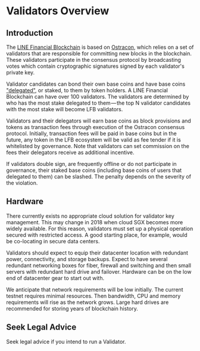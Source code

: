 <!--
order: 1
-->

# Validators Overview

## Introduction

The [LINE Financial Blockchain](../README.md) is based on [Ostracon](https://github.com/line/ostracon/tree/main/docs/introduction), which relies on a set of validators that are responsible for committing new blocks in the blockchain. These validators participate in the consensus protocol by broadcasting votes which contain cryptographic signatures signed by each validator's private key.

Validator candidates can bond their own base coins and have base coins ["delegated"](../delegators/delegator-guide-cli.md), or staked, to them by token holders. A LINE Financial Blockchain can have over 100 validators. The validators are determined by who has the most stake delegated to them — the top N validator candidates with the most stake will become LFB validators.

Validators and their delegators will earn base coins as block provisions and tokens as transaction fees through execution of the Ostracon consensus protocol. Initially, transaction fees will be paid in base coins but in the future, any token in the LFB ecosystem will be valid as fee tender if it is whitelisted by governance. Note that validators can set commission on the fees their delegators receive as additional incentive.

If validators double sign, are frequently offline or do not participate in governance, their staked base coins (including base coins of users that delegated to them) can be slashed. The penalty depends on the severity of the violation.

## Hardware

There currently exists no appropriate cloud solution for validator key management. This may change in 2018 when cloud SGX becomes more widely available. For this reason, validators must set up a physical operation secured with restricted access. A good starting place, for example, would be co-locating in secure data centers.

Validators should expect to equip their datacenter location with redundant power, connectivity, and storage backups. Expect to have several redundant networking boxes for fiber, firewall and switching and then small servers with redundant hard drive and failover. Hardware can be on the low end of datacenter gear to start out with.

We anticipate that network requirements will be low initially. The current testnet requires minimal resources. Then bandwidth, CPU and memory requirements will rise as the network grows. Large hard drives are recommended for storing years of blockchain history.

## Seek Legal Advice

Seek legal advice if you intend to run a Validator.
